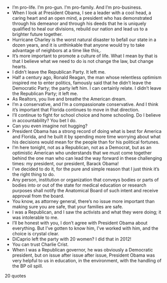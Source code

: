  - I’m pro-life. I’m pro-gun. I’m pro-family. And I’m pro-business.
 - When I look at President Obama, I see a leader with a cool head, a caring heart and an open mind, a president who has demonstrated through his demeanor and through his deeds that he is uniquely qualified to heal our divisions, rebuild our nation and lead us to a brighter future together.
 - Hurricane Charley is the worst natural disaster to befall our state in a dozen years, and it is unthinkable that anyone would try to take advantage of neighbors at a time like this,.
 - It’s more important to promote a culture of life. What I mean by that is that I believe what we need to do is not change the law, but change hearts.
 - I didn’t leave the Republican Party. It left me.
 - Half a century ago, Ronald Reagan, the man whose relentless optimism inspired me to enter politics, famously said that he didn’t leave the Democratic Party; the party left him. I can certainly relate. I didn’t leave the Republican Party; it left me.
 - As Realtors, you live and breathe the American dream.
 - I’m a conservative, and I’m a compassionate conservative. And I think it’s important that Florida continues to move in that direction.
 - I’ll continue to fight for school choice and home schooling. Do I believe in accountability? You bet I do.
 - Can you even imagine not hugging?
 - President Obama has a strong record of doing what is best for America and Florida, and he built it by spending more time worrying about what his decisions would mean for the people than for his political fortunes.
 - I’m here tonight, not as a Republican, not as a Democrat, but as an optimistic American who understands that we must come together behind the one man who can lead the way forward in these challenging times: my president, our president, Barack Obama!
 - I’ve decided to do it, for the pure and simple reason that I just think it’s the right thing to do.
 - Any person, institution or organization that conveys bodies or parts of bodies into or out of the state for medical education or research purposes shall notify the Anatomical Board of such intent and receive approval from the board.
 - You know, as attorney general, there’s no issue more important than making sure you are safe, that your families are safe.
 - I was a Republican, and I saw the activists and what they were doing; it was intolerable to me.
 - I’ll be honest with you, I don’t agree with President Obama about everything. But I’ve gotten to know him, I’ve worked with him, and the choice is crystal clear.
 - DiCaprio left the party with 20 women? I did that in 2012!
 - You can trust Charlie Crist.
 - When I was a Republican governor, he was obviously a Democratic president, but on issue after issue after issue, President Obama was very helpful to us in education, in the environment, with the handling of the BP oil spill.

20 quotes
